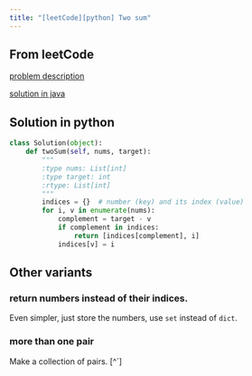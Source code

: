 ```yaml
---
title: "[leetCode][python] Two sum"
---
```


## From leetCode
[problem description](https://leetcode.com/problems/two-sum/description/)

[solution in java](https://leetcode.com/problems/two-sum/solution/#approach-3-one-pass-hash-table)


## Solution in python
```python
class Solution(object):
    def twoSum(self, nums, target):
        """
        :type nums: List[int]
        :type target: int
        :rtype: List[int]
        """
        indices = {}  # number (key) and its index (value)
        for i, v in enumerate(nums):
            complement = target - v
            if complement in indices:
                return [indices[complement], i]
            indices[v] = i
```

## Other variants

### return numbers instead of their indices. 
Even simpler, just store the numbers, use `set` instead of `dict`.

### more than one pair
Make a collection of pairs. [^`]


[^1]: https://coderbyte.com/algorithm/two-sum-problem